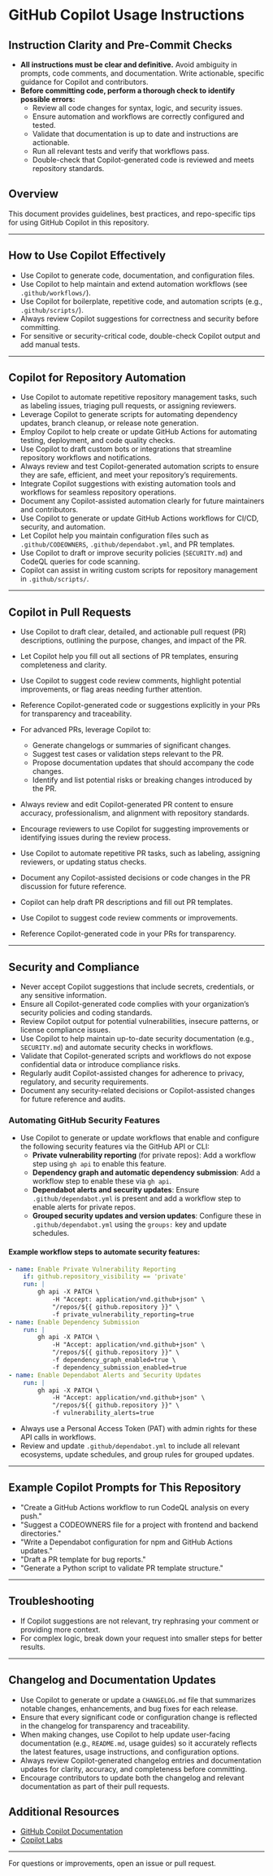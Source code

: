 
# GitHub Copilot Usage Instructions

## Instruction Clarity and Pre-Commit Checks

- **All instructions must be clear and definitive.** Avoid ambiguity in prompts, code comments, and documentation. Write actionable, specific guidance for Copilot and contributors.
- **Before committing code, perform a thorough check to identify possible errors:**
	- Review all code changes for syntax, logic, and security issues.
	- Ensure automation and workflows are correctly configured and tested.
	- Validate that documentation is up to date and instructions are actionable.
	- Run all relevant tests and verify that workflows pass.
	- Double-check that Copilot-generated code is reviewed and meets repository standards.

## Overview
This document provides guidelines, best practices, and repo-specific tips for using GitHub Copilot in this repository.

---

## How to Use Copilot Effectively
- Use Copilot to generate code, documentation, and configuration files.
- Use Copilot to help maintain and extend automation workflows (see `.github/workflows/`).
- Use Copilot for boilerplate, repetitive code, and automation scripts (e.g., `.github/scripts/`).
- Always review Copilot suggestions for correctness and security before committing.
- For sensitive or security-critical code, double-check Copilot output and add manual tests.

---

## Copilot for Repository Automation

- Use Copilot to automate repetitive repository management tasks, such as labeling issues, triaging pull requests, or assigning reviewers.
- Leverage Copilot to generate scripts for automating dependency updates, branch cleanup, or release note generation.
- Employ Copilot to help create or update GitHub Actions for automating testing, deployment, and code quality checks.
- Use Copilot to draft custom bots or integrations that streamline repository workflows and notifications.
- Always review and test Copilot-generated automation scripts to ensure they are safe, efficient, and meet your repository’s requirements.
- Integrate Copilot suggestions with existing automation tools and workflows for seamless repository operations.
- Document any Copilot-assisted automation clearly for future maintainers and contributors.
- Use Copilot to generate or update GitHub Actions workflows for CI/CD, security, and automation.
- Let Copilot help you maintain configuration files such as `.github/CODEOWNERS`, `.github/dependabot.yml`, and PR templates.
- Use Copilot to draft or improve security policies (`SECURITY.md`) and CodeQL queries for code scanning.
- Copilot can assist in writing custom scripts for repository management in `.github/scripts/`.

---

## Copilot in Pull Requests

- Use Copilot to draft clear, detailed, and actionable pull request (PR) descriptions, outlining the purpose, changes, and impact of the PR.
- Let Copilot help you fill out all sections of PR templates, ensuring completeness and clarity.
- Use Copilot to suggest code review comments, highlight potential improvements, or flag areas needing further attention.
- Reference Copilot-generated code or suggestions explicitly in your PRs for transparency and traceability.
- For advanced PRs, leverage Copilot to:
    - Generate changelogs or summaries of significant changes.
    - Suggest test cases or validation steps relevant to the PR.
    - Propose documentation updates that should accompany the code changes.
    - Identify and list potential risks or breaking changes introduced by the PR.
- Always review and edit Copilot-generated PR content to ensure accuracy, professionalism, and alignment with repository standards.
- Encourage reviewers to use Copilot for suggesting improvements or identifying issues during the review process.
- Use Copilot to automate repetitive PR tasks, such as labeling, assigning reviewers, or updating status checks.
- Document any Copilot-assisted decisions or code changes in the PR discussion for future reference.

- Copilot can help draft PR descriptions and fill out PR templates.
- Use Copilot to suggest code review comments or improvements.
- Reference Copilot-generated code in your PRs for transparency.

---

## Security and Compliance

- Never accept Copilot suggestions that include secrets, credentials, or any sensitive information.
- Ensure all Copilot-generated code complies with your organization’s security policies and coding standards.
- Review Copilot output for potential vulnerabilities, insecure patterns, or license compliance issues.
- Use Copilot to help maintain up-to-date security documentation (e.g., `SECURITY.md`) and automate security checks in workflows.
- Validate that Copilot-generated scripts and workflows do not expose confidential data or introduce compliance risks.
- Regularly audit Copilot-assisted changes for adherence to privacy, regulatory, and security requirements.
- Document any security-related decisions or Copilot-assisted changes for future reference and audits.

### Automating GitHub Security Features

- Use Copilot to generate or update workflows that enable and configure the following security features via the GitHub API or CLI:
	- **Private vulnerability reporting** (for private repos): Add a workflow step using `gh api` to enable this feature.
	- **Dependency graph and automatic dependency submission**: Add a workflow step to enable these via `gh api`.
	- **Dependabot alerts and security updates**: Ensure `.github/dependabot.yml` is present and add a workflow step to enable alerts for private repos.
	- **Grouped security updates and version updates**: Configure these in `.github/dependabot.yml` using the `groups:` key and update schedules.

#### Example workflow steps to automate security features:

```yaml
- name: Enable Private Vulnerability Reporting
	if: github.repository_visibility == 'private'
	run: |
		gh api -X PATCH \
			-H "Accept: application/vnd.github+json" \
			"/repos/${{ github.repository }}" \
			-f private_vulnerability_reporting=true
- name: Enable Dependency Submission
	run: |
		gh api -X PATCH \
			-H "Accept: application/vnd.github+json" \
			"/repos/${{ github.repository }}" \
			-f dependency_graph_enabled=true \
			-f dependency_submission_enabled=true
- name: Enable Dependabot Alerts and Security Updates
	run: |
		gh api -X PATCH \
			-H "Accept: application/vnd.github+json" \
			"/repos/${{ github.repository }}" \
			-f vulnerability_alerts=true
```

- Always use a Personal Access Token (PAT) with admin rights for these API calls in workflows.
- Review and update `.github/dependabot.yml` to include all relevant ecosystems, update schedules, and group rules for grouped updates.

---

## Example Copilot Prompts for This Repository

- "Create a GitHub Actions workflow to run CodeQL analysis on every push."
- "Suggest a CODEOWNERS file for a project with frontend and backend directories."
- "Write a Dependabot configuration for npm and GitHub Actions updates."
- "Draft a PR template for bug reports."
- "Generate a Python script to validate PR template structure."

---

## Troubleshooting
- If Copilot suggestions are not relevant, try rephrasing your comment or providing more context.
- For complex logic, break down your request into smaller steps for better results.

---

## Changelog and Documentation Updates

- Use Copilot to generate or update a `CHANGELOG.md` file that summarizes notable changes, enhancements, and bug fixes for each release.
- Ensure that every significant code or configuration change is reflected in the changelog for transparency and traceability.
- When making changes, use Copilot to help update user-facing documentation (e.g., `README.md`, usage guides) so it accurately reflects the latest features, usage instructions, and configuration options.
- Always review Copilot-generated changelog entries and documentation updates for clarity, accuracy, and completeness before committing.
- Encourage contributors to update both the changelog and relevant documentation as part of their pull requests.


## Additional Resources
- [GitHub Copilot Documentation](https://docs.github.com/en/copilot)
- [Copilot Labs](https://githubnext.com/projects/copilot-labs/)

---

For questions or improvements, open an issue or pull request.
